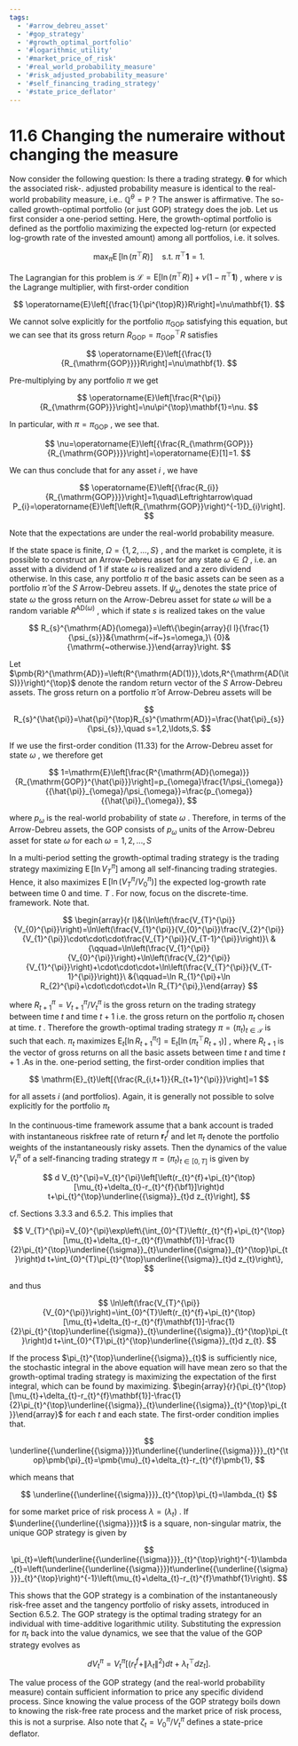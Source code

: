 ```yaml
---
tags:
  - '#arrow_debreu_asset'
  - '#gop_strategy'
  - '#growth_optimal_portfolio'
  - '#logarithmic_utility'
  - '#market_price_of_risk'
  - '#real_world_probability_measure'
  - '#risk_adjusted_probability_measure'
  - '#self_financing_trading_strategy'
  - '#state_price_deflator'
---
```

# 11.6 Changing the numeraire without changing the measure  

Now consider the following question: Is there a trading strategy. $\pmb{\theta}$ for which the associated risk-. adjusted probability measure is identical to the real-world probability measure, i.e.. $\mathbb{Q}^{\theta}=\mathbb{P}$ ? The answer is affirmative. The so-called growth-optimal portfolio (or just GOP) strategy does the job. Let us first consider a one-period setting. Here, the growth-optimal portfolio is defined as the portfolio maximizing the expected log-return (or expected log-growth rate of the invested amount) among all portfolios, i.e. it solves.  

$$
\operatorname*{max}_{\pi}\operatorname{E}[\ln\left(\pi^{\top}R\right)]\quad{\mathrm{s.t.~}}\pi^{\top}\mathbf{1}=1.
$$  

The Lagrangian for this problem is $\mathcal{L}=\mathrm{E}[\ln\left(\pi^{\top}R\right)]+\nu\left(1-\pi^{\top}\mathbf{1}\right)$ , where $\nu$ is the Lagrange multiplier, with first-order condition  

$$
\operatorname{E}\left[{\frac{1}{\pi^{\top}R}}R\right]=\nu\mathbf{1}.
$$  

We cannot solve explicitly for the portfolio $\pi_{\mathrm{GOP}}$ satisfying this equation, but we can see that its gross return $R_{\mathrm{GOP}}=\pi_{\mathrm{GOP}}^{\top}R$ satisfies  

$$
\operatorname{E}\left[{\frac{1}{R_{\mathrm{GOP}}}}R\right]=\nu\mathbf{1}.
$$  

Pre-multiplying by any portfolio $\pi$ we get  

$$
\operatorname{E}\left[\frac{R^{\pi}}{R_{\mathrm{GOP}}}\right]=\nu\pi^{\top}\mathbf{1}=\nu.
$$  

In particular, with $\pi=\pi_{\mathrm{GOP}}$ , we see that.  

$$
\nu=\operatorname{E}\left[{\frac{R_{\mathrm{GOP}}}{R_{\mathrm{GOP}}}}\right]=\operatorname{E}[1]=1.
$$  

We can thus conclude that for any asset $i$ , we have  

$$
\operatorname{E}\left[{\frac{R_{i}}{R_{\mathrm{GOP}}}}\right]=1\quad\Leftrightarrow\quad P_{i}=\operatorname{E}\left[\left(R_{\mathrm{GOP}}\right)^{-1}D_{i}\right].
$$  

Note that the expectations are under the real-world probability measure.  

If the state space is finite, $\Omega=\{1,2,\dots,S\}$ , and the market is complete, it is possible to construct an Arrow-Debreu asset for any state $\omega\in\Omega$ , i.e. an asset with a dividend of 1 if state $\omega$ is realized and a zero dividend otherwise. In this case, any portfolio $\pi$ of the basic assets can be seen as a portfolio $\hat{\pi}$ of the $S$ Arrow-Debreu assets. If $\psi_{\omega}$ denotes the state price of state $\omega$ the gross return on the Arrow-Debreu asset for state $\omega$ will be a random variable $R^{\mathrm{AD(}\omega\mathrm{)}}$ , which if state $s$ is realized takes on the value  

$$
R_{s}^{\mathrm{AD}(\omega)}=\left\{\begin{array}{l l}{\frac{1}{\psi_{s}}}&{\mathrm{~if~}s=\omega,}\ {0}&{\mathrm{~otherwise.}}\end{array}\right.
$$  

Let $\pmb{R}^{\mathrm{AD}}=\left(R^{\mathrm{AD(1)}},\dots,R^{\mathrm{AD(\itS)}}\right)^{\top}$ denote the random return vector of the $S$ Arrow-Debreu assets. The gross return on a portfolio $\hat{\pi}$ of Arrow-Debreu assets will be  

$$
R_{s}^{\hat{\pi}}=\hat{\pi}^{\top}R_{s}^{\mathrm{AD}}=\frac{\hat{\pi}_{s}}{\psi_{s}},\quad s=1,2,\ldots,S.
$$  

If we use the first-order condition (11.33) for the Arrow-Debreu asset for state $\omega$ , we therefore get  

$$
1=\mathrm{E}\left[\frac{R^{\mathrm{AD}(\omega)}}{R_{\mathrm{GOP}}^{\hat{\pi}}}\right]=p_{\omega}\frac{1/\psi_{\omega}}{{\hat{\pi}}_{\omega}/\psi_{\omega}}=\frac{p_{\omega}}{{\hat{\pi}}_{\omega}},
$$  

where $p_{\omega}$ is the real-world probability of state $\omega$ . Therefore, in terms of the Arrow-Debreu assets, the GOP consists of $p_{\omega}$ units of the Arrow-Debreu asset for state $\omega$ for each $\omega=1,2,\ldots,S$  

In a multi-period setting the growth-optimal trading strategy is the trading strategy maximizing $\operatorname{E}[\ln V_{T}^{\pi}]$ among all self-financing trading strategies. Hence, it also maximizes $\operatorname{E}[\ln(V_{T}^{\pi}/V_{0}^{\pi})]$ the expected log-growth rate between time 0 and time. $T$ . For now, focus on the discrete-time. framework. Note that.  

$$
\begin{array}{r l}&{\ln\left(\frac{V_{T}^{\pi}}{V_{0}^{\pi}}\right)=\ln\left(\frac{V_{1}^{\pi}}{V_{0}^{\pi}}\frac{V_{2}^{\pi}}{V_{1}^{\pi}}\cdot\cdot\cdot\frac{V_{T}^{\pi}}{V_{T-1}^{\pi}}\right)}\ &{\qquad=\ln\left(\frac{V_{1}^{\pi}}{V_{0}^{\pi}}\right)+\ln\left(\frac{V_{2}^{\pi}}{V_{1}^{\pi}}\right)+\cdot\cdot\cdot+\ln\left(\frac{V_{T}^{\pi}}{V_{T-1}^{\pi}}\right)}\ &{\qquad=\ln R_{1}^{\pi}+\ln R_{2}^{\pi}+\cdot\cdot\cdot+\ln R_{T}^{\pi},}\end{array}
$$  

where $R_{t+1}^{\pi}=V_{t+1}^{\pi}/V_{t}^{\pi}$ is the gross return on the trading strategy between time $t$ and time $t+1$ i.e. the gross return on the portfolio $\pi_{t}$ chosen at time. $t$ . Therefore the growth-optimal trading strategy $\pi=(\pi_{t})_{t\in\mathcal{T}}$ is such that each. $\pi_{t}$ maximizes $\mathrm{E}_{t}[\ln R_{t+1}^{\pi_{t}}]=\mathrm{E}_{t}[\ln(\pi_{t}^{\top}R_{t+1})]$ , where $R_{t+1}$ is the vector of gross returns on all the basic assets between time $t$ and time $t+1$ .As in the. one-period setting, the first-order condition implies that  

$$
\mathrm{E}_{t}\left[{\frac{R_{i,t+1}}{R_{t+1}^{\pi}}}\right]=1
$$  

for all assets $i$ (and portfolios). Again, it is generally not possible to solve explicitly for the portfolio $\pi_{t}$  

In the continuous-time framework assume that a bank account is traded with instantaneous riskfree rate of return $\boldsymbol{r}_{t}^{f}$ and let $\pi_{t}$ denote the portfolio weights of the instantaneously risky assets. Then the dynamics of the value $V_{t}^{\pi}$ of a self-financing trading strategy $\pi=(\pi_{t})_{t\in[0,T]}$ is given by  

$$
d V_{t}^{\pi}=V_{t}^{\pi}\left[\left(r_{t}^{f}+\pi_{t}^{\top}[\mu_{t}+\delta_{t}-r_{t}^{f}{\bf1}]\right)d t+\pi_{t}^{\top}\underline{{\sigma}}_{t}d z_{t}\right],
$$  

cf. Sections 3.3.3 and 6.5.2. This implies that  

$$
V_{T}^{\pi}=V_{0}^{\pi}\exp\left\{\int_{0}^{T}\left(r_{t}^{f}+\pi_{t}^{\top}[\mu_{t}+\delta_{t}-r_{t}^{f}\mathbf{1}]-\frac{1}{2}\pi_{t}^{\top}\underline{{\sigma}}_{t}\underline{{\sigma}}_{t}^{\top}\pi_{t}\right)d t+\int_{0}^{T}\pi_{t}^{\top}\underline{{\sigma}}_{t}d z_{t}\right\},
$$  

and thus  

$$
\ln\left(\frac{V_{T}^{\pi}}{V_{0}^{\pi}}\right)=\int_{0}^{T}\left(r_{t}^{f}+\pi_{t}^{\top}[\mu_{t}+\delta_{t}-r_{t}^{f}\mathbf{1}]-\frac{1}{2}\pi_{t}^{\top}\underline{{\sigma}}_{t}\underline{{\sigma}}_{t}^{\top}\pi_{t}\right)d t+\int_{0}^{T}\pi_{t}^{\top}\underline{{\sigma}}_{t}d z_{t}.
$$  

If the process $\pi_{t}^{\top}\underline{{\sigma}}_{t}$ is sufficiently nice, the stochastic integral in the above equation will have mean zero so that the growth-optimal trading strategy is maximizing the expectation of the first integral, which can be found by maximizing. $\begin{array}{r}{\pi_{t}^{\top}[\mu_{t}+\delta_{t}-r_{t}^{f}\mathbf{1}]-\frac{1}{2}\pi_{t}^{\top}\underline{{\sigma}}_{t}\underline{{\sigma}}_{t}^{\top}\pi_{t}}\end{array}$ for each $t$ and each state. The first-order condition implies that.  

$$
\underline{{\underline{{\sigma}}}}t\underline{{\underline{{\sigma}}}}_{t}^{\top}\pmb{\pi}_{t}=\pmb{\mu}_{t}+\delta_{t}-r_{t}^{f}\pmb{1},
$$  

which means that  

$$
\underline{{\underline{{\sigma}}}}_{t}^{\top}\pi_{t}=\lambda_{t}
$$  

for some market price of risk process $\lambda=\left(\lambda_{t}\right)$ . If $\underline{{\underline{{\sigma}}}}t$ is a square, non-singular matrix, the unique GOP strategy is given by  

$$
\pi_{t}=\left(\underline{{\underline{{\sigma}}}}_{t}^{\top}\right)^{-1}\lambda_{t}=\left(\underline{{\underline{{\sigma}}}}t\underline{{\underline{{\sigma}}}}_{t}^{\top}\right)^{-1}\left(\mu_{t}+\delta_{t}-r_{t}^{f}\mathbf{1}\right).
$$  

This shows that the GOP strategy is a combination of the instantaneously risk-free asset and the tangency portfolio of risky assets, introduced in Section 6.5.2. The GOP strategy is the optimal trading strategy for an individual with time-additive logarithmic utility. Substituting the expression for $\pi_{t}$ back into the value dynamics, we see that the value of the GOP strategy evolves as  

$$
d V_{t}^{\pi}=V_{t}^{\pi}\left[\left(r_{t}^{f}+\|\lambda_{t}\|^{2}\right)d t+\lambda_{t}^{\top}d z_{t}\right].
$$  

The value process of the GOP strategy (and the real-world probability measure) contain sufficient information to price any specific dividend process. Since knowing the value process of the GOP strategy boils down to knowing the risk-free rate process and the market price of risk process, this is not a surprise. Also note that $\zeta_{t}=V_{0}^{\pi}/V_{t}^{\pi}$ defines a state-price deflator.  
